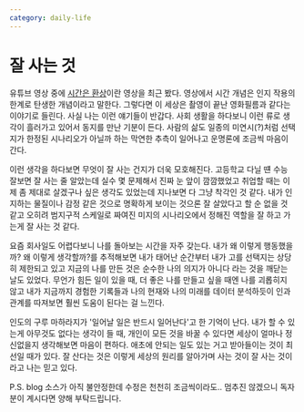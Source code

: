 ```yaml
---
category: daily-life
---
```



# 잘 사는 것

유튜브 영상 중에 [시간은 환상](https://www.youtube.com/watch?v=h5EJZNIqN0k)이란 영상을 최근 봤다.
영상에서 시간 개념은 인지 작용의 한계로 탄생한 개념이라고 말한다. 
그렇다면 이 세상은 촬영이 끝난 영화필름과 같다는 이야기로 들린다.
사실 나는 이런 얘기들이 반갑다. 사회 생활을 하다보니 이런 류로 생각이 흘러가고 있어서 동지를 만난 기분이 든다.
사람의 삶도 일종의 미연시(?)처럼 선택지가 한정된 시나리오가 아닐까 하는 막연한 추측이 일어나고 운명론에 조금씩 마음이 간다.  

이런 생각을 하다보면 무엇이 잘 사는 건지가 더욱 모호해진다.
고등학교 다닐 떈 수능 잘보면 잘 사는 줄 알았는데 실수 몇 문제해서 진짜 눈 앞이 깜깜했었고
취업할 때는 이제 좀 제대로 살겠구나 싶은 생각도 있었는데
지나보면 다 그냥 착각인 것 같다. 
내가 인지하는 물질이나 감정 같은 것으로 명확하게 보이는 것으론 잘 살았다고 할 순 없을 것 같고
오히려 범지구적 스케일로 짜여진 미지의 시나리오에서 정해진 역할을 잘 하고 가는게 잘 사는 것 같다. 
  
요즘 회사일도 어렵다보니 나를 돌아보는 시간을 자주 갖는다. 
내가 왜 이렇게 행동했을까? 왜 이렇게 생각할까?를 추적해보면 내가 태어난 순간부터 내가 고를 선택지는 상당히 제한되고 있고 
지금의 나를 만든 것은 순수한 나의 의지가 아니다 라는 것을 깨닫는 날도 있었다.
무언가 힘든 일이 있을 때, 더 좋은 나를 만들고 싶을 때엔 나를 괴롭히지 않고
내가 지금까지 경험한 기록들과 나의 현재와 나의 미래를 데이터 분석하듯이 인과 관계를 따져보면 훨씬 도움이 된다는 걸 느낀다.

인도의 구루 마하라지가 '일어날 일은 반드시 일어난다'고 한 기억이 난다.
내가 할 수 있는게 아무것도 없다는 생각이 들 때, 개인이 모든 것을 바꿀 수 있다면 세상이 얼마나 정신없을지 생각해보면 마음이 편하다.
애초에 안되는 일도 있는 거고 받아들이는 것이 최선일 때가 있다.
잘 산다는 것은 이렇게 세상의 원리를 알아가며 사는 것이 잘 사는 것이라고 나는 믿고 있다.

  
P.S. blog 소스가 아직 불안정한데 수정은 천천히 조금씩이라도.. 멈추진 않겠으니 독자분이 계시다면 양해 부탁드립니다. 
